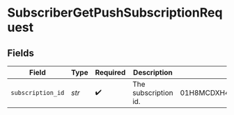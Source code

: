 # SubscriberGetPushSubscriptionRequest


## Fields

| Field                      | Type                       | Required                   | Description                | Example                    |
| -------------------------- | -------------------------- | -------------------------- | -------------------------- | -------------------------- |
| `subscription_id`          | *str*                      | :heavy_check_mark:         | The subscription id.       | 01H8MCDXH4JVH7KVNB2YY42907 |